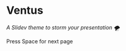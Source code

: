 # Ventus

_A Slidev theme to storm your presentation 🌪_

<div class="pt-12">
  <span @click="next" class="px-2|5 p-1 rounded cursor-pointer hover:bg-white hover:bg-opacity-10">
    Press Space for next page <carbon:arrow-right class="inline"/>
  </span>
</div>
